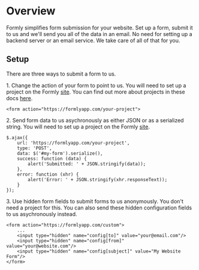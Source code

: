 # Overview

Formly simplifies form submission for your website. Set up a form, submit it to us and we'll send you all of the data in an email. No need for setting up a backend server or an email service. We take care of all of that for you.

## Setup

There are three ways to submit a form to us.

1\. Change the action of your form to point to us. You will need to set up a project on the Formly [site](https://formlyapp.com). You can find out more about projects in these docs [here](./projects.md).

```
<form action="https://formlyapp.com/your-project">
```

2\. Send form data to us asychronously as either JSON or as a serialized string. You will need to set up a project on the Formly [site](https://formlyapp.com).

```
$.ajax({
    url: 'https://formlyapp.com/your-project',
    type: 'POST',
    data: $('#my-form').serialize(),
    success: function (data) {
        alert('Submitted: ' + JSON.stringify(data));
    },
    error: function (xhr) {
        alert('Error: ' + JSON.stringify(xhr.responseText));
    }
});
```

3\. Use hidden form fields to submit forms to us anonymously. You don't need a project for this. You can also send these hidden configuration fields to us asychronously instead.

```
<form action="https://formlyapp.com/custom">
    ...
    <input type="hidden" name="config[to]" value="your@email.com"/>
    <input type="hidden" name="config[from]" value="your@website.com"/>
    <input type="hidden" name="config[subject]" value="My Website Form"/>
</form>
```
